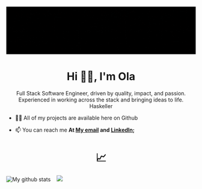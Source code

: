<!--### Hi there 👋-->

![Animated Banner Gif](./animatedBanner-no-loop.gif)
<h1 align="center">Hi <span align="center">👋🏾</span>, I'm Ola</h1>
<p align="center">Full Stack Software Engineer, driven by quality, impact, and passion. Experienced in working across the stack and bringing ideas to life. Haskeller</p>

<!-- <p align="left"> <a href="https://twitter.com/olaolumustapha" target="blank"><img src="https://img.shields.io/twitter/follow/olaolumustapha?logo=twitter&style=for-the-badge" alt="olaolumustapha" /></a> </p> -->

- 👨‍💻 All of my projects are available here on Github

- 📫 You can reach me **At [My email](mailto:olaolum@pm.me) and [LinkedIn](https://www.linkedin.com/in/olaoluwam/);**

<!-- <h1 align="center">🤖</h1>
<p align="center">
  <img src="https://img.shields.io/badge/HTML5-E34F26?style=for-the-badge&logo=html5&logoColor=white" />
  &nbsp;  <!-- HTML space code-->
<!--   <img src="https://img.shields.io/badge/CSS3-1572B6?style=for-the-badge&logo=css3&logoColor=white" />
  &nbsp;
  <img src="https://img.shields.io/badge/JavaScript-323330?style=for-the-badge&logo=javascript&logoColor=F7DF1E" />
  &nbsp;
  <img src="https://img.shields.io/badge/TypeScript-007ACC?style=for-the-badge&logo=typescript&logoColor=white" />
  &nbsp;
  <img src="https://img.shields.io/badge/react-%2320232a.svg?style=for-the-badge&logo=react&logoColor=%2361DAFB" />
  &nbsp;
  <img src="https://img.shields.io/badge/node.js-6DA55F?style=for-the-badge&logo=node.js&logoColor=white" />
  &nbsp;
  <img src="https://img.shields.io/badge/tailwindcss-%2338B2AC.svg?style=for-the-badge&logo=tailwind-css&logoColor=white" />
  &nbsp;
  <img src="https://img.shields.io/badge/styled--components-DB7093?style=for-the-badge&logo=styled-components&logoColor=white" />
  &nbsp;
  <img src="https://img.shields.io/badge/SASS-hotpink.svg?style=for-the-badge&logo=SASS&logoColor=white" />
  &nbsp;
  <img src="https://img.shields.io/badge/shell_script-%23121011.svg?style=for-the-badge&logo=gnu-bash&logoColor=white" />
</p> -->

<h1 align="center">📈</h1>
<p align="left">
  <img src="https://github-readme-stats.vercel.app/api?username=OlaoluwaM&show_icons=true&include_all_commits=true&theme=cobalt&hide_border=true" alt="My github stats" />
  &nbsp;&nbsp;
  <img src="https://github-readme-stats.vercel.app/api/top-langs/?username=OlaoluwaM&layout=compact&theme=cobalt&hide_border=true" />
</p>

<!-- <h1 align="center">📬</h1>
<div align="center">
  
  [<img alt="Github" src="https://img.shields.io/badge/GitHub-%23000000.svg?&style=for-the-badge&logo=Github&logoColor=white" />](https://github.com/OlaoluwaM)
  &nbsp;
  [<img alt="Twitter" src="https://img.shields.io/badge/twitter-%231DA1F2.svg?&style=for-the-badge&logo=twitter&logoColor=white" />](https://twitter.com/OlaoluMustapha)
  &nbsp;
  [<img alt="LinkedIn" src="https://img.shields.io/badge/linkedin-%230077B5.svg?style=for-the-badge&logo=linkedin&logoColor=white" />](https://www.linkedin.com/in/olaoluwam/)
  &nbsp;
  [<img alt="Protonmail" src="https://img.shields.io/badge/ProtonMail-8B89CC?style=for-the-badge&logo=protonmail&logoColor=white" />](mailto:olaolum@pm.me)

</div> -->
